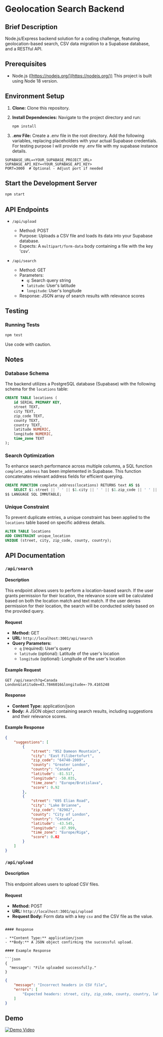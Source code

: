# Geolocation Search Backend

## Brief Description

Node.js/Express backend solution for a coding challenge, featuring geolocation-based search, CSV data migration to a Supabase database, and a RESTful API.

## Prerequisites

* Node.js ([https://nodejs.org/](https://nodejs.org/))  This project is built using Node 18 version.

## Environment Setup

1. **Clone:** Clone this repository.

2. **Install Dependencies:** Navigate to the project directory and run:
   ```bash
   npm install
3. **.env File:** Create a .env file in the root directory. Add the following variables, replacing placeholders with your actual Supabase credentials. For testing purpose I will provide my .env file with my supabase instance details.
```dotenv
SUPABASE_URL=<YOUR_SUPABASE_PROJECT_URL>
SUPABASE_API_KEY=<YOUR_SUPABASE_API_KEY>
PORT=3000  # Optional - Adjust port if needed
```

## Start the Development Server

```bash
npm start
```

## API Endpoints

- `/api/upload`
  - Method: POST
  - Purpose: Uploads a CSV file and loads its data into your Supabase database.
  - Expects: A `multipart/form-data` body containing a file with the key 'csv'.

- `/api/search`
  - Method: GET
  - Parameters:
    - `q`: Search query string
    - `latitude`: User's latitude
    - `longitude`: User's longitude
  - Response: JSON array of search results with relevance scores

## Testing

### Running Tests

```bash
npm test
```
Use code with caution.

## Notes

### Database Schema

The backend utilizes a PostgreSQL database (Supabase)  with the following schema for the `locations` table:

```sql
CREATE TABLE locations (
    id SERIAL PRIMARY KEY,
    street TEXT,
    city TEXT,
    zip_code TEXT,
    county TEXT,
    country TEXT,
    latitude NUMERIC,
    longitude NUMERIC,
    time_zone TEXT
);
```

### Search Optimization

To enhance search performance across multiple columns, a SQL function `complete_address` has been implemented in Supabase. This function concatenates relevant address fields for efficient querying.

```sql
CREATE FUNCTION complete_address(locations) RETURNS text AS $$
    SELECT $1.street || ' ' || $1.city || ' ' || $1.zip_code || ' ' || $1.county || ' ' || $1.country;
$$ LANGUAGE SQL IMMUTABLE;
```

### Unique Constraint

To prevent duplicate entries, a unique constraint has been applied to the `locations` table based on specific address details.

```sql
ALTER TABLE locations
ADD CONSTRAINT unique_location
UNIQUE (street, city, zip_code, county, country);
```
## API Documentation

### `/api/search`

#### Description

This endpoint allows users to perform a location-based search. If the user grants permission for their location, the relevance score will be calculated based on both the location match and text match. If the user denies permission for their location, the search will be conducted solely based on the provided query.

#### Request

- **Method:** GET
- **URL:** `http://localhost:3001/api/search`
- **Query Parameters:**
  - `q` (required): User's query
  - `latitude` (optional): Latitude of the user's location
  - `longitude` (optional): Longitude of the user's location

#### Example Request

```http
GET /api/search?q=Canada London&latitude=43.7846016&longitude=-79.4165248
```

#### Response

- **Content Type:** application/json
- **Body:** A JSON object containing search results, including suggestions and their relevance scores.

#### Example Response

```json
{
    "suggestions": [
        {
            "street": "952 Dameon Mountain",
            "city": "East Filibertofurt",
            "zip_code": "64740-2009",
            "county": "Greater London",
            "country": "Canada",
            "latitude": -81.517,
            "longitude": -50.035,
            "time_zone": "Europe/Bratislava",
            "score": 0.92
        },
        {
            "street": "695 Elian Road",
            "city": "Lake Brianne",
            "zip_code": "82982",
            "county": "City of London",
            "country": "Canada",
            "latitude": -43.545,
            "longitude": -87.999,
            "time_zone": "Europe/Riga",
            "score": 0.02
        }
    ]
}
```

### `/api/upload`

#### Description

This endpoint allows users to upload CSV files.

#### Request

- **Method:** POST
- **URL:** `http://localhost:3001/api/upload`
- **Request Body:** Form data with a key `csv` and the CSV file as the value.

```

#### Response

- **Content Type:** application/json
- **Body:** A JSON object confirming the successful upload.

#### Example Response

```json
{
  "message": "File uploaded successfully."
}
```

```json
{
    "message": "Incorrect headers in CSV file",
    "errors": [
        "Expected headers: street, city, zip_code, county, country, latitude, longitude, time_zone"
    ]
}
```


## Demo
[![Demo Video](https://img.youtube.com/vi/oZtDxinPE5k/0.jpg)](https://www.youtube.com/watch?v=oZtDxinPE5k)







